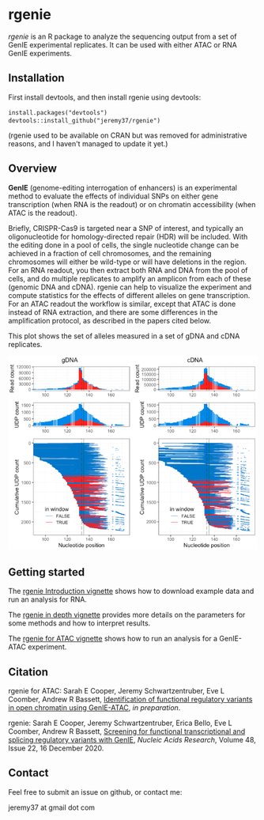 # rgenie

*rgenie* is an R package to analyze the sequencing output from a set of GenIE
experimental replicates. It can be used with either ATAC or RNA GenIE experiments.

## Installation

First install devtools, and then install rgenie using devtools:
```
install.packages("devtools")
devtools::install_github("jeremy37/rgenie")
```

(rgenie used to be available on CRAN but was removed for administrative reasons, and I haven't managed to update it yet.)

## Overview

**GenIE** (genome-editing interrogation of enhancers) is an experimental method
to evaluate the effects of individual SNPs on either gene transcription (when
RNA is the readout) or on chromatin accessibility (when ATAC is the readout).

Briefly, CRISPR-Cas9 is targeted near a SNP of interest, and typically an
oligonucleotide for homology-directed repair (HDR) will be included. With the
editing done in a pool of cells, the single nucleotide change can be achieved in
a fraction of cell chromosomes, and the remaining chromosomes will either be
wild-type or will have deletions in the region. For an RNA readout, you then extract both RNA and
DNA from the pool of cells, and do multiple replicates to amplify an amplicon
from each of these (genomic DNA and cDNA). rgenie can help to visualize the
experiment and compute statistics for the effects of different alleles on gene
transcription. For an ATAC readout the workflow is similar, except that ATAC is
done instead of RNA extraction, and there are some differences in the
amplification protocol, as described in the papers cited below.

This plot shows the set of alleles measured in a set of gDNA and cDNA replicates.

![](https://github.com/Jeremy37/rgenie/raw/master/example_data/deletion_alleles_plot.png)

## Getting started

The [rgenie Introduction vignette](https://htmlpreview.github.io/?https://github.com/Jeremy37/rgenie/blob/master/vignettes/introduction.html) shows how to download example data and run an analysis for RNA.

The [rgenie in depth vignette](https://htmlpreview.github.io/?https://github.com/Jeremy37/rgenie/blob/master/vignettes/advanced_rgenie.html) provides more details on the parameters for some methods and how to interpret results.

The [rgenie for ATAC vignette](https://htmlpreview.github.io/?https://github.com/Jeremy37/rgenie/blob/master/vignettes/rgenie_atac.html) shows how to run an analysis for a GenIE-ATAC experiment.

## Citation

rgenie for ATAC:
Sarah E Cooper, Jeremy Schwartzentruber, Eve L Coomber, Andrew R Bassett, [Identification of functional regulatory variants in open chromatin using GenIE-ATAC](), *in preparation*.

rgenie:
Sarah E Cooper, Jeremy Schwartzentruber, Erica Bello, Eve L Coomber, Andrew R Bassett, [Screening for functional transcriptional and splicing regulatory variants with GenIE](https://doi.org/10.1093/nar/gkaa960), *Nucleic Acids Research*, Volume 48, Issue 22, 16 December 2020.

## Contact

Feel free to submit an issue on github, or contact me:

jeremy37 at gmail dot com
